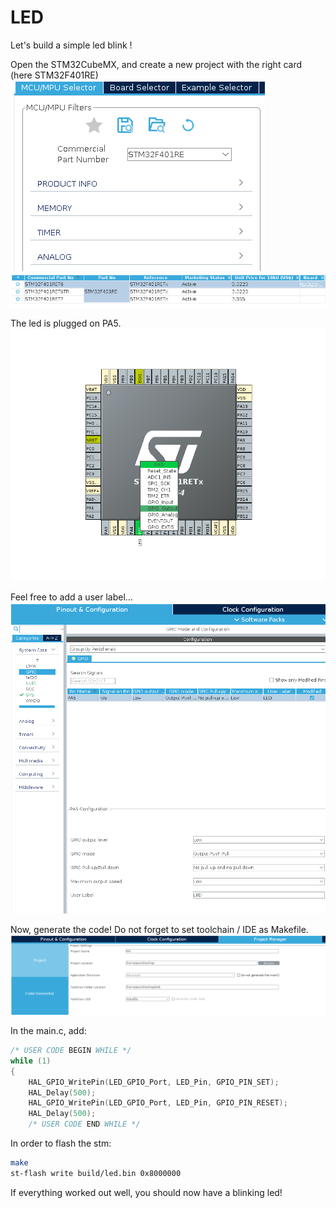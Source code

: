 LED
===

Let's build a simple led blink !

Open the STM32CubeMX, and create a new project with the right card (here STM32F401RE)
![card to select](/0-led/card_to_select.png?raw=true "Card to select")
![card to select 2](/0-led/card_to_select2.png?raw=true "Card to select 2")

The led is plugged on PA5.
![led gpio output](/0-led/led_gpio_output.png?raw=true "Set LED")

Feel free to add a user label...
![user label](/0-led/user_label.png?raw=true "Set a user label")

Now, generate the code! Do not forget to set toolchain / IDE as Makefile.
![project manager](/0-led/project_manager.png?raw=true "Project manager configuration")

In the main.c, add:

```c
/* USER CODE BEGIN WHILE */
while (1)
{
    HAL_GPIO_WritePin(LED_GPIO_Port, LED_Pin, GPIO_PIN_SET);
    HAL_Delay(500);
    HAL_GPIO_WritePin(LED_GPIO_Port, LED_Pin, GPIO_PIN_RESET);
    HAL_Delay(500);
    /* USER CODE END WHILE */
```

In order to flash the stm:
```bash
make
st-flash write build/led.bin 0x8000000
```

If everything worked out well, you should now have a blinking led!
